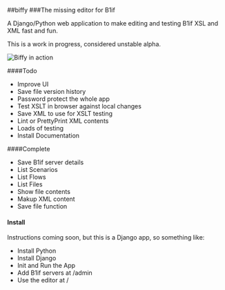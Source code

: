 ##biffy
###The missing editor for B1if

A Django/Python web application to make editing and testing B1if XSL and XML fast and fun.

This is a work in progress, considered unstable alpha.

![Biffy in action](/../screenshots/screens/BiffyScreen.jpg?raw=true "Biffy in action")

####Todo
* Improve UI
* Save file version history
* Password protect the whole app
* Test XSLT in browser against local changes
* Save XML to use for XSLT testing
* Lint or PrettyPrint XML contents
* Loads of testing
* Install Documentation

####Complete
* Save B1if server details
* List Scenarios
* List Flows
* List Files
* Show file contents
* Makup XML content
* Save file function

#### Install

Instructions coming soon, but this is a Django app, so something like:
* Install Python
* Install Django
* Init and Run the App
* Add B1if servers at /admin
* Use the editor at /
